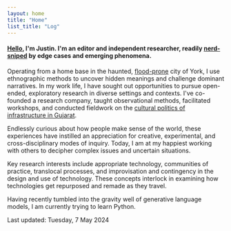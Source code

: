 ```yaml
---  
layout: home
title: "Home"
list_title: "Log"
---  
```


#### [Hello](hello.md), I'm Justin. I'm an editor and independent researcher, readily <a href="https://en.wiktionary.org/wiki/nerd-snipe">nerd-sniped</a> by edge cases and emerging phenomena.

Operating from a home base in the haunted, <a href="https://www.theguardian.com/commentisfree/2021/jan/25/bringing-my-family-back-to-the-uk-was-a-bad-decision-but-home-has-its-comforts">flood-prone</a> city of York, I use ethnographic methods to uncover hidden meanings and challenge dominant narratives. In my work life, I have sought out opportunities to pursue open-ended, exploratory research in diverse settings and contexts. I've co-founded a research company, taught observational methods, facilitated workshops, and conducted fieldwork on the [cultural politics of infrastructure in Gujarat](phd.md).

Endlessly curious about how people make sense of the world, these experiences have instilled an appreciation for creative, experimental, and cross-disciplinary modes of inquiry. Today, I am at my happiest working with others to decipher complex issues and uncertain situations.

Key research interests include appropriate technology, communities of practice, translocal processes, and improvisation and contingency in the design and use of technology. These concepts interlock in examining how technologies get repurposed and remade as they travel.

Having recently tumbled into the gravity well of generative language models, I am currently trying to learn Python.

Last updated: Tuesday, 7 May 2024